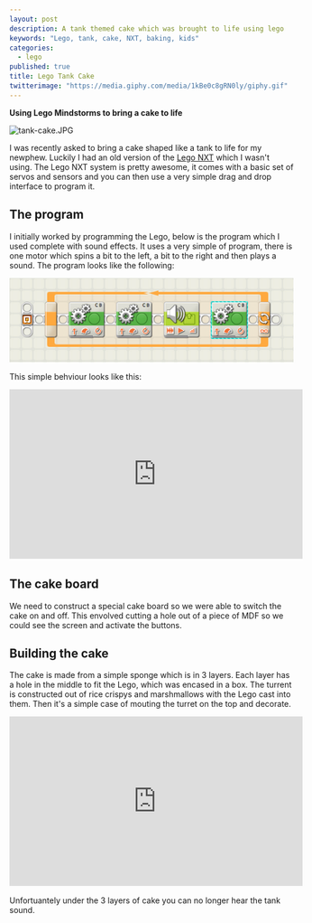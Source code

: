 ```yaml
---
layout: post
description: A tank themed cake which was brought to life using lego
keywords: "Lego, tank, cake, NXT, baking, kids"
categories: 
  - lego
published: true
title: Lego Tank Cake
twitterimage: "https://media.giphy.com/media/1kBe0c8gRN0ly/giphy.gif"
---
```




**Using Lego Mindstorms to bring a cake to life**

![tank-cake.JPG](https://media.giphy.com/media/1kBe0c8gRN0ly/giphy.gif)

I was recently asked to bring a cake shaped like a tank to life for my newphew. Luckily I had an old version of the [Lego NXT](http://www.amazon.co.uk/gp/product/B00BMKLVJ6/ref=as_li_tl?ie=UTF8&camp=1634&creative=19450&creativeASIN=B00BMKLVJ6&linkCode=as2&tag=dtsn-21) which I wasn't using. The Lego NXT system is pretty awesome, it comes with a basic set of servos and sensors and you can then use a very simple drag and drop interface to program it.

## The program
I initially worked by programming the Lego, below is the program which I used complete with sound effects. It uses a very simple of program, there is one motor which spins a bit to the left, a bit to the right and then plays a sound. The program looks like the following:

![Mindstorms program](/media/mindstorms-program.png)

This simple behviour looks like this:

<iframe width="520" height="300" src="https://www.youtube.com/embed/t_3O9F7QgKw" frameborder="0" allowfullscreen></iframe>

## The cake board
We need to construct a special cake board so we were able to switch the cake on and off. This envolved cutting a hole out of a piece of MDF so we could see the screen and activate the buttons.

## Building the cake
The cake is made from a simple sponge which is in 3 layers. Each layer has a hole in the middle to fit the Lego, which was encased in a box. The turrent is constructed out of rice crispys and marshmallows with the Lego cast into them. Then it's a simple case of mouting the turret on the top and decorate.

<iframe width="520" height="300" src="https://www.youtube.com/embed/iDYl96lMhKU" frameborder="0" allowfullscreen></iframe>

Unfortuantely under the 3 layers of cake you can no longer hear the tank sound.
